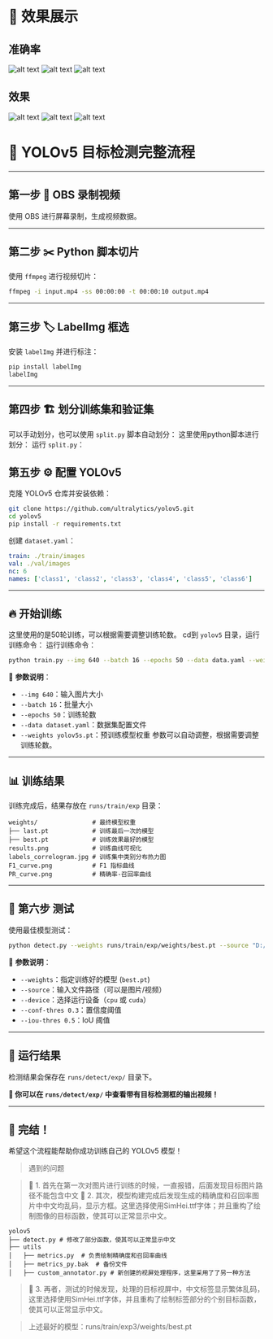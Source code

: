 # 📌 效果展示
## 准确率
![alt text](runs/train/exp3/F1_curve.png)
![alt text](runs/train/exp3/labels.jpg)
![alt text](runs/train/exp3/PR_curve.png)
## 效果
![alt text](runs/train/exp3/val_batch0_pred.jpg)
![alt text](runs/train/exp3/val_batch1_labels.jpg)
![alt text](runs/train/exp3/val_batch2_labels.jpg)

# 📌 YOLOv5 目标检测完整流程

---

## **第一步 🎥 OBS 录制视频**
使用 OBS 进行屏幕录制，生成视频数据。

---

## **第二步 ✂️ Python 脚本切片**
使用 `ffmpeg` 进行视频切片：
```bash
ffmpeg -i input.mp4 -ss 00:00:00 -t 00:00:10 output.mp4
```

---

## **第三步 🏷️ LabelImg 框选**
安装 `labelImg` 并进行标注：
```bash
pip install labelImg
labelImg
```

---

## **第四步 🏗️ 划分训练集和验证集**
可以手动划分，也可以使用 `split.py` 脚本自动划分：
这里使用python脚本进行划分：
运行 `split.py`：


## **第五步 ⚙️ 配置 YOLOv5**
克隆 YOLOv5 仓库并安装依赖：
```bash
git clone https://github.com/ultralytics/yolov5.git
cd yolov5
pip install -r requirements.txt
```
创建 `dataset.yaml`：
```yaml
train: ./train/images
val: ./val/images
nc: 6
names: ['class1', 'class2', 'class3', 'class4', 'class5', 'class6']
```

---

## **🔥 开始训练**
这里使用的是50轮训练，可以根据需要调整训练轮数。
cd到 `yolov5` 目录，运行训练命令：
运行训练命令：
```bash
python train.py --img 640 --batch 16 --epochs 50 --data data.yaml --weights yolov5s.pt
```
📌 **参数说明**：
- `--img 640`：输入图片大小
- `--batch 16`：批量大小
- `--epochs 50`：训练轮数
- `--data dataset.yaml`：数据集配置文件
- `--weights yolov5s.pt`：预训练模型权重
参数可以自动调整，根据需要调整训练轮数。

---

## **📊 训练结果**
训练完成后，结果存放在 `runs/train/exp` 目录：
```plaintext
weights/               # 最终模型权重
├── last.pt            # 训练最后一次的模型
├── best.pt            # 训练效果最好的模型
results.png            # 训练曲线可视化
labels_correlogram.jpg # 训练集中类别分布热力图
F1_curve.png           # F1 指标曲线
PR_curve.png           # 精确率-召回率曲线
```

---

## **🚀 第六步 测试**
使用最佳模型测试：
```bash
python detect.py --weights runs/train/exp/weights/best.pt --source "D:/text.mkv" --device cpu
```

📌 **参数说明**：
- `--weights`：指定训练好的模型 (`best.pt`)
- `--source`：输入文件路径（可以是图片/视频）
- `--device`：选择运行设备（`cpu` 或 `cuda`）
- `--conf-thres 0.3`：置信度阈值
- `--iou-thres 0.5`：IoU 阈值

---

## **📌 运行结果**
检测结果会保存在 `runs/detect/exp/` 目录下。

**🎯 你可以在 `runs/detect/exp/` 中查看带有目标检测框的输出视频！**


---

## **🎉 完结！**
希望这个流程能帮助你成功训练自己的 YOLOv5 模型！

> 遇到的问题

>📌 1. 首先在第一次对图片进行训练的时候，一直报错，后面发现目标图片路径不能包含中文
>📌 2. 其次，模型构建完成后发现生成的精确度和召回率图片中中文均乱码，显示方框。这里选择使用SimHei.ttf字体；并且重构了绘制图像的目标函数，使其可以正常显示中文。
```plaintext
yolov5
├── detect.py # 修改了部分函数，使其可以正常显示中文
├── utils
│   ├── metrics.py  # 负责绘制精确度和召回率曲线
│   ├── metrics_py.bak  # 备份文件
│   ├── custom_annotator.py # 新创建的视屏处理程序，这里采用了了另一种方法
```


>📌 3. 再者，测试的时候发现，处理的目标视屏中，中文标签显示繁体乱码，这里选择使用SimHei.ttf字体，并且重构了绘制标签部分的个别目标函数，使其可以正常显示中文。

> 上述最好的模型：runs/train/exp3/weights/best.pt
